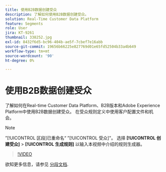 ```yaml
---
title: 使用B2B数据创建受众
description: 了解如何使用B2B数据创建受众。
solution: Real-Time Customer Data Platform
feature: Segments
role: User
jira: KT-9261
thumbnail: 338252.jpg
exl-id: 8432f6d5-bc96-404b-ae5f-7cbef7e16abb
source-git-commit: 19656b66225e827769d01e65fd52504b33a4b649
workflow-type: tm+mt
source-wordcount: '90'
ht-degree: 0%

---
```


# 使用B2B数据创建受众

了解如何在Real-time Customer Data Platform、B2B版本和Adobe Experience Platform中使用B2B数据创建受众。 在受众规则定义中使用客户配置文件和机会。

>[!NOTE]
>
> ”[!UICONTROL 区段]已重命名“ ”[!UICONTROL 受众]&quot;。 选择 **[!UICONTROL 创建受众]** > **[!UICONTROL 生成规则]** 以输入本视频中介绍的规则生成器。

>[!VIDEO](https://video.tv.adobe.com/v/338252?quality=12&learn=on)

欲知更多信息，请参见 [分段文档](https://experienceleague.adobe.com/docs/experience-platform/rtcdp/profile/profile-browse.html).
